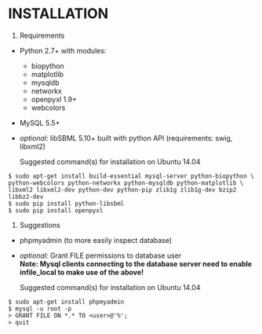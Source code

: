 # INSTALLATION
1. Requirements  
  * Python 2.7+ with modules:
     - biopython
     - matplotlib
     - mysqldb
     - networkx 
     - openpyxl 1.9+
     - webcolors
  * MySQL 5.5+
  * *optional:* libSBML 5.10+ built with python API (requirements: swig, libxml2)
   
    Suggested command(s) for installation on Ubuntu 14.04
  ```shell
  $ sudo apt-get install build-essential mysql-server python-biopython \
  python-webcolors python-networkx python-mysqldb python-matplotlib \
  libxml2 libxml2-dev python-dev python-pip zlib1g zlib1g-dev bzip2 libbz2-dev
  $ sudo pip install python-libsbml
  $ sudo pip install openpyxl
  ```

1. Suggestions
  * phpmyadmin (to more easily inspect database)
  * *optional:* Grant FILE permissions to database user  
    **Note: Mysql clients connecting to the database server need to enable infile_local to make use of the above!**

    Suggested command(s) for installation on Ubuntu 14.04
  ```shell
  $ sudo apt-get install phpmyadmin
  $ mysql -u root -p
  > GRANT FILE ON *.* TO <user>@'%';
  > quit
  ```
